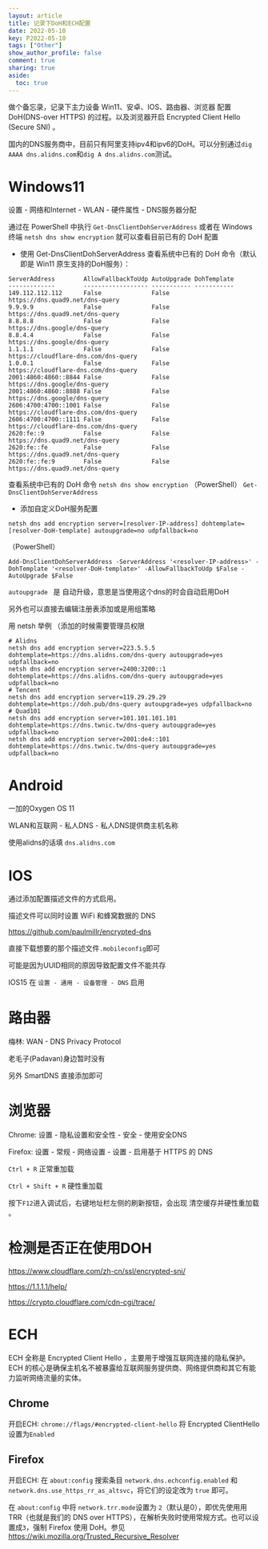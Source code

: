 ```yaml
---
layout: article
title: 记录下DoH和ECH配置
date: 2022-05-10
key: P2022-05-10
tags: ["Other"]
show_author_profile: false
comment: true
sharing: true
aside:
  toc: true
---
```


做个备忘录，记录下主力设备 Win11、安卓、IOS、路由器、浏览器 配置 DoH(DNS-over HTTPS) 的过程。以及浏览器开启 Encrypted Client Hello (Secure SNI) 。

<!--more-->

国内的DNS服务商中，目前只有阿里支持ipv4和ipv6的DoH。可以分别通过`dig AAAA dns.alidns.com`和`dig A dns.alidns.com`测试。



# Windows11

设置 - 网络和Internet - WLAN - 硬件属性 \- DNS服务器分配

通过在 PowerShell 中执行 `Get-DnsClientDohServerAddress` 或者在 Windows 终端 `netsh dns show encryption` 就可以查看目前已有的 DoH 配置

- 使用 Get-DnsClientDohServerAddress 查看系统中已有的 DoH 命令（默认即是 Win11 原生支持的DoH服务）：

```
ServerAddress        AllowFallbackToUdp AutoUpgrade DohTemplate
-------------        ------------------ ----------- -----------
149.112.112.112      False              False       https://dns.quad9.net/dns-query
9.9.9.9              False              False       https://dns.quad9.net/dns-query
8.8.8.8              False              False       https://dns.google/dns-query
8.8.4.4              False              False       https://dns.google/dns-query
1.1.1.1              False              False       https://cloudflare-dns.com/dns-query
1.0.0.1              False              False       https://cloudflare-dns.com/dns-query
2001:4860:4860::8844 False              False       https://dns.google/dns-query
2001:4860:4860::8888 False              False       https://dns.google/dns-query
2606:4700:4700::1001 False              False       https://cloudflare-dns.com/dns-query
2606:4700:4700::1111 False              False       https://cloudflare-dns.com/dns-query
2620:fe::9           False              False       https://dns.quad9.net/dns-query
2620:fe::fe          False              False       https://dns.quad9.net/dns-query
2620:fe::fe:9        False              False       https://dns.quad9.net/dns-query
```

查看系统中已有的 DoH 命令 `netsh dns show encryption` （PowerShell） `Get-DnsClientDohServerAddress`

- 添加自定义DoH服务配置

```
netsh dns add encryption server=[resolver-IP-address] dohtemplate=[resolver-DoH-template] autoupgrade=no udpfallback=no
```

（PowerShell）

```
Add-DnsClientDohServerAddress -ServerAddress '<resolver-IP-address>' -DohTemplate '<resolver-DoH-template>' -AllowFallbackToUdp $False -AutoUpgrade $False
```

`autoupgrade `  是 自动升级，意思是当使用这个dns的时会自动启用DoH

另外也可以直接去编辑注册表添加或是用组策略

用 netsh 举例 （添加的时候需要管理员权限

```
# Alidns
netsh dns add encryption server=223.5.5.5 dohtemplate=https://dns.alidns.com/dns-query autoupgrade=yes udpfallback=no
netsh dns add encryption server=2400:3200::1 dohtemplate=https://dns.alidns.com/dns-query autoupgrade=yes udpfallback=no
# Tencent
netsh dns add encryption server=119.29.29.29 dohtemplate=https://doh.pub/dns-query autoupgrade=yes udpfallback=no
# Quad101
netsh dns add encryption server=101.101.101.101 dohtemplate=https://dns.twnic.tw/dns-query autoupgrade=yes udpfallback=no
netsh dns add encryption server=2001:de4::101 dohtemplate=https://dns.twnic.tw/dns-query autoupgrade=yes udpfallback=no
```

# Android

一加的Oxygen OS 11

WLAN和互联网 - 私人DNS - 私人DNS提供商主机名称

使用alidns的话填 `dns.alidns.com`

# IOS

通过添加配置描述文件的方式启用。

描述文件可以同时设置 WiFi 和蜂窝数据的 DNS

<https://github.com/paulmillr/encrypted-dns>

直接下载想要的那个描述文件`.mobileconfig`即可

可能是因为UUID相同的原因导致配置文件不能共存

IOS15 在 `设置 - 通用 - 设备管理 - DNS` 启用

# 路由器

梅林: WAN - DNS Privacy Protocol

老毛子(Padavan)身边暂时没有

另外 SmartDNS 直接添加即可

# 浏览器

Chrome: 设置 - 隐私设置和安全性 - 安全 - 使用安全DNS

Firefox: 设置 - 常规 - 网络设置 - 设置 - 启用基于 HTTPS 的 DNS

`Ctrl + R` 正常重加载

`Ctrl + Shift + R` 硬性重加载

按下`F12`进入调试后，右键地址栏左侧的刷新按钮，会出现 清空缓存并硬性重加载 。

# 检测是否正在使用DOH

<https://www.cloudflare.com/zh-cn/ssl/encrypted-sni/>

<https://1.1.1.1/help/>

<https://crypto.cloudflare.com/cdn-cgi/trace/>

# ECH

ECH 全称是 Encrypted Client Hello ，主要用于增强互联网连接的隐私保护。ECH 的核心是确保主机名不被暴露给互联网服务提供商、网络提供商和其它有能力监听网络流量的实体。

## Chrome

开启ECH: `chrome://flags/#encrypted-client-hello` 将 Encrypted ClientHello 设置为`Enabled`

## Firefox

开启ECH: 在 `about:config` 搜索条目 `network.dns.echconfig.enabled` 和 `network.dns.use_https_rr_as_altsvc`，将它们的设定改为 `true` 即可。

在 `about:config` 中将 `network.trr.mode`设置为 `2`（默认是0），即优先使用用 TRR（也就是我们的 DNS over HTTPS），在解析失败时使用常规方式。也可以设置成`3`，强制 Firefox 使用 DoH。参见 https://wiki.mozilla.org/Trusted_Recursive_Resolver
